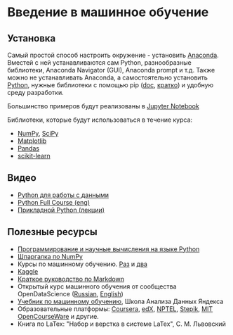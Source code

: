 # Введение в машинное обучение
## Установка
Самый простой способ настроить окружение - установить [Anaconda](https://www.anaconda.com/). Вместей с ней устанавливаются сам Python, разнообразные библиотеки, Anaconda Navigator (GUI), Anaconda prompt и т.д. Также можно не устанавливать Anaconda, а самостоятельно установить [Python](https://www.python.org/downloads/), нужные библиотеки с помощью pip ([doc](https://docs.python.org/3/installing/index.html), [кратко](https://pythonworld.ru/osnovy/pip.html)) и удобную среду разработки.

Большинство примеров будут реализованы в [Jupyter Notebook](https://jupyter.org/)

Библиотеки, которые будут использоваться в течение курса:
- [NumPy](https://numpy.org/), [SciPy](https://scipy.org/)
- [Matplotlib](https://matplotlib.org/)
- [Pandas](https://pandas.pydata.org/)
- [scikit-learn](https://scikit-learn.org/stable/)
## Видео
- [Python для работы с данными](https://youtube.com/playlist?list=PLBRXq5LaddfxQFjzuq5QC05q1ZheGMQo1) 
- [Python Full Course (eng)](https://www.youtube.com/watch?v=XKHEtdqhLK8)
- [Прикладной Python (лекции)](https://www.youtube.com/playlist?list=PLrCZzMib1e9qM62lMXC90SiFy7-1-kAPJ)

## Полезные ресурсы
- [Программирование и научные вычисления на языке Python](https://ru.wikiversity.org/wiki/%D0%9F%D1%80%D0%BE%D0%B3%D1%80%D0%B0%D0%BC%D0%BC%D0%B8%D1%80%D0%BE%D0%B2%D0%B0%D0%BD%D0%B8%D0%B5_%D0%B8_%D0%BD%D0%B0%D1%83%D1%87%D0%BD%D1%8B%D0%B5_%D0%B2%D1%8B%D1%87%D0%B8%D1%81%D0%BB%D0%B5%D0%BD%D0%B8%D1%8F_%D0%BD%D0%B0_%D1%8F%D0%B7%D1%8B%D0%BA%D0%B5_Python)
- [Шпаргалка по NumPy](https://s3.amazonaws.com/assets.datacamp.com/blog_assets/Numpy_Python_Cheat_Sheet.pdf)
- Курсы по машинному обучению. [Раз](https://github.com/esokolov/ml-course-hse) и [два](https://github.com/girafe-ai/ml-mipt)
- [Kaggle](https://www.kaggle.com/)
- [Краткое руководство по Markdown](https://paulradzkov.com/2014/markdown_cheatsheet/)
- Открытый курс машинного обучения от сообщества OpenDataScience ([Russian](https://habr.com/ru/company/ods/blog/322626/), [English](https://mlcourse.ai/))
- [Учебник по машинному обучению](https://ml-handbook.ru/), Школа Анализа Данных Яндекса 
- Образовательные платформы: [Coursera](https://www.coursera.org/), [edX](https://www.edx.org/), [NPTEL](https://nptel.ac.in/), [Stepik](https://stepik.org/catalog), [MIT OpenCourseWare](https://ocw.mit.edu/courses/audio-video-courses/) и другие.
- Книга по LaTex: "Набор и верстка в системе LaTex", С. М. Львовский
